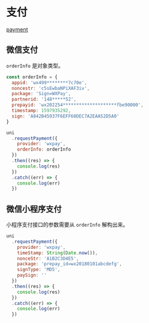 # 支付

[payment](https://uniapp.dcloud.net.cn/api/plugins/payment.html)

## 微信支付

`orderInfo` 是对象类型。

```js
const orderInfo = {
  appid: 'wx499********7c70e',
  noncestr: 'c5sEwbaNPiXAF3iv',
  package: 'Sign=WXPay',
  partnerid: '148*****52',
  prepayid: 'wx202254********************fbe90000',
  timestamp: 1597935292,
  sign: 'A842B45937F6EFF60DEC7A2EAA52D5A0'
}

uni
  .requestPayment({
    provider: 'wxpay',
    orderInfo: orderInfo
  })
  .then((res) => {
    console.log(res)
  })
  .catch((err) => {
    console.log(err)
  })
```

## 微信小程序支付

小程序支付接口的参数需要从 `orderInfo` 解构出来。

```js
uni
  .requestPayment({
    provider: 'wxpay',
    timeStamp: String(Date.now()),
    nonceStr: 'A1B2C3D4E5',
    package: 'prepay_id=wx20180101abcdefg',
    signType: 'MD5',
    paySign: ''
  })
  .then((res) => {
    console.log(res)
  })
  .catch((err) => {
    console.log(err)
  })
```
